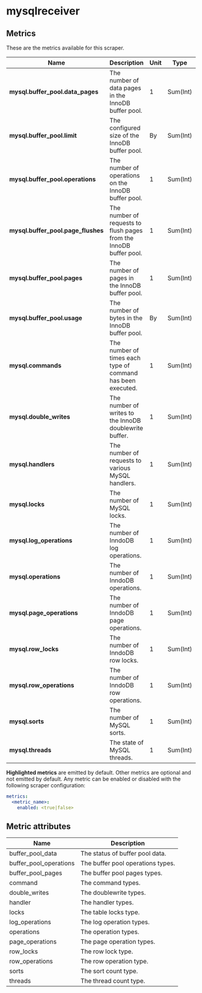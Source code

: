 [comment]: <> (Code generated by mdatagen. DO NOT EDIT.)

# mysqlreceiver

## Metrics

These are the metrics available for this scraper.

| Name | Description | Unit | Type | Attributes |
| ---- | ----------- | ---- | ---- | ---------- |
| **mysql.buffer_pool.data_pages** | The number of data pages in the InnoDB buffer pool. | 1 | Sum(Int) | <ul> <li>buffer_pool_data</li> </ul> |
| **mysql.buffer_pool.limit** | The configured size of the InnoDB buffer pool. | By | Sum(Int) | <ul> </ul> |
| **mysql.buffer_pool.operations** | The number of operations on the InnoDB buffer pool. | 1 | Sum(Int) | <ul> <li>buffer_pool_operations</li> </ul> |
| **mysql.buffer_pool.page_flushes** | The number of requests to flush pages from the InnoDB buffer pool. | 1 | Sum(Int) | <ul> </ul> |
| **mysql.buffer_pool.pages** | The number of pages in the InnoDB buffer pool. | 1 | Sum(Int) | <ul> <li>buffer_pool_pages</li> </ul> |
| **mysql.buffer_pool.usage** | The number of bytes in the InnoDB buffer pool. | By | Sum(Int) | <ul> <li>buffer_pool_data</li> </ul> |
| **mysql.commands** | The number of times each type of command has been executed. | 1 | Sum(Int) | <ul> <li>command</li> </ul> |
| **mysql.double_writes** | The number of writes to the InnoDB doublewrite buffer. | 1 | Sum(Int) | <ul> <li>double_writes</li> </ul> |
| **mysql.handlers** | The number of requests to various MySQL handlers. | 1 | Sum(Int) | <ul> <li>handler</li> </ul> |
| **mysql.locks** | The number of MySQL locks. | 1 | Sum(Int) | <ul> <li>locks</li> </ul> |
| **mysql.log_operations** | The number of InndoDB log operations. | 1 | Sum(Int) | <ul> <li>log_operations</li> </ul> |
| **mysql.operations** | The number of InndoDB operations. | 1 | Sum(Int) | <ul> <li>operations</li> </ul> |
| **mysql.page_operations** | The number of InndoDB page operations. | 1 | Sum(Int) | <ul> <li>page_operations</li> </ul> |
| **mysql.row_locks** | The number of InndoDB row locks. | 1 | Sum(Int) | <ul> <li>row_locks</li> </ul> |
| **mysql.row_operations** | The number of InndoDB row operations. | 1 | Sum(Int) | <ul> <li>row_operations</li> </ul> |
| **mysql.sorts** | The number of MySQL sorts. | 1 | Sum(Int) | <ul> <li>sorts</li> </ul> |
| **mysql.threads** | The state of MySQL threads. | 1 | Sum(Int) | <ul> <li>threads</li> </ul> |

**Highlighted metrics** are emitted by default. Other metrics are optional and not emitted by default.
Any metric can be enabled or disabled with the following scraper configuration:

```yaml
metrics:
  <metric_name>:
    enabled: <true|false>
```

## Metric attributes

| Name | Description |
| ---- | ----------- |
| buffer_pool_data | The status of buffer pool data. |
| buffer_pool_operations | The buffer pool operations types. |
| buffer_pool_pages | The buffer pool pages types. |
| command | The command types. |
| double_writes | The doublewrite types. |
| handler | The handler types. |
| locks | The table locks type. |
| log_operations | The log operation types. |
| operations | The operation types. |
| page_operations | The page operation types. |
| row_locks | The row lock type. |
| row_operations | The row operation type. |
| sorts | The sort count type. |
| threads | The thread count type. |
